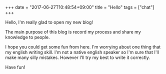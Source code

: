 +++
date = "2017-06-27T10:48:54+09:00"
title = "Hello"
tags = ["chat"]
+++

<div>
Hello, I'm really glad to open my new blog!

The main purpose of this blog is record my process and share my knowledge to people.

I hope you could get some fun from here. I'm worrying about one thing that my english writing skill. I'm not a native english speaker so I'm sure that I'll make many silly mistakes. However I'll try my best to write it correctly.

Have fun!